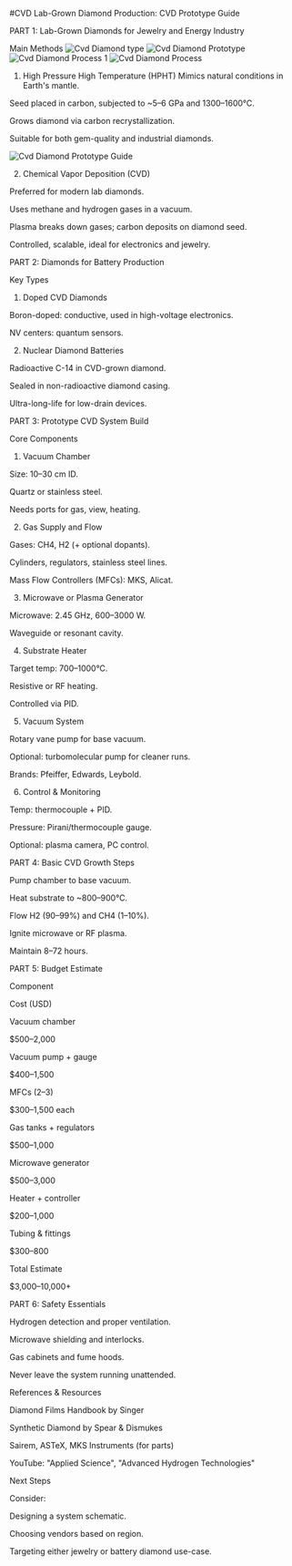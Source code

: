 #CVD Lab-Grown Diamond Production: CVD Prototype Guide

PART 1: Lab-Grown Diamonds for Jewelry and Energy Industry

Main Methods
![Cvd Diamond type ](https://github.com/user-attachments/assets/bf35a2b7-db06-4c5b-afa4-f9b779489ad7)
![Cvd Diamond Prototype ](https://github.com/user-attachments/assets/0f1b2e5d-9930-4cb8-87c8-562eb3ef1cc4)
![Cvd Diamond Process 1](https://github.com/user-attachments/assets/406235aa-4708-48b6-bce5-b7320e142517)
![Cvd Diamond Process](https://github.com/user-attachments/assets/0630dbe3-e75f-4d2f-81d6-c71017daae96)
1. High Pressure High Temperature (HPHT)
Mimics natural conditions in Earth's mantle.

Seed placed in carbon, subjected to ~5–6 GPa and 1300–1600°C.

Grows diamond via carbon recrystallization.

Suitable for both gem-quality and industrial diamonds.

![Cvd Diamond Prototype Guide](https://github.com/user-attachments/assets/5283a8c5-1946-4775-b272-246717ef8ab1)

2. Chemical Vapor Deposition (CVD)

Preferred for modern lab diamonds.

Uses methane and hydrogen gases in a vacuum.

Plasma breaks down gases; carbon deposits on diamond seed.

Controlled, scalable, ideal for electronics and jewelry.

PART 2: Diamonds for Battery Production

Key Types

1. Doped CVD Diamonds

Boron-doped: conductive, used in high-voltage electronics.

NV centers: quantum sensors.

2. Nuclear Diamond Batteries

Radioactive C-14 in CVD-grown diamond.

Sealed in non-radioactive diamond casing.

Ultra-long-life for low-drain devices.

PART 3: Prototype CVD System Build

Core Components

1. Vacuum Chamber

Size: 10–30 cm ID.

Quartz or stainless steel.

Needs ports for gas, view, heating.

2. Gas Supply and Flow

Gases: CH4, H2 (+ optional dopants).

Cylinders, regulators, stainless steel lines.

Mass Flow Controllers (MFCs): MKS, Alicat.

3. Microwave or Plasma Generator

Microwave: 2.45 GHz, 600–3000 W.

Waveguide or resonant cavity.

4. Substrate Heater

Target temp: 700–1000°C.

Resistive or RF heating.

Controlled via PID.

5. Vacuum System

Rotary vane pump for base vacuum.

Optional: turbomolecular pump for cleaner runs.

Brands: Pfeiffer, Edwards, Leybold.

6. Control & Monitoring

Temp: thermocouple + PID.

Pressure: Pirani/thermocouple gauge.

Optional: plasma camera, PC control.

PART 4: Basic CVD Growth Steps

Pump chamber to base vacuum.

Heat substrate to ~800–900°C.

Flow H2 (90–99%) and CH4 (1–10%).

Ignite microwave or RF plasma.

Maintain 8–72 hours.

PART 5: Budget Estimate

Component

Cost (USD)

Vacuum chamber

$500–2,000

Vacuum pump + gauge

$400–1,500

MFCs (2–3)

$300–1,500 each

Gas tanks + regulators

$500–1,000

Microwave generator

$500–3,000

Heater + controller

$200–1,000

Tubing & fittings

$300–800

Total Estimate

$3,000–10,000+

PART 6: Safety Essentials

Hydrogen detection and proper ventilation.

Microwave shielding and interlocks.

Gas cabinets and fume hoods.

Never leave the system running unattended.

References & Resources

Diamond Films Handbook by Singer

Synthetic Diamond by Spear & Dismukes

Sairem, ASTeX, MKS Instruments (for parts)

YouTube: "Applied Science", "Advanced Hydrogen Technologies"

Next Steps

Consider:

Designing a system schematic.

Choosing vendors based on region.

Targeting either jewelry or battery diamond use-case.

